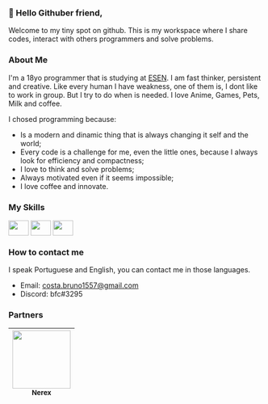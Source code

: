 ### 👋 Hello Githuber friend,
Welcome to my tiny spot on github. This is my workspace where I share codes, interact with others programmers and solve problems.

### About Me
I'm a 18yo programmer that is studying at [ESEN](https://www.esenviseu.net/). 
I am fast thinker, persistent and creative. Like every human I have weakness, one of them is, I dont like to work in group. But I try to do when is needed.
I love Anime, Games, Pets, Milk and coffee.

I chosed programming because:
- Is a modern and dinamic thing that is always changing it self and the world;
- Every code is a challenge for me, even the little ones, because I always look for efficiency and compactness;
- I love to think and solve problems;
- Always motivated even if it seems impossible;
- I love coffee and innovate.

### My Skills
<div>
 <img align="center" height="30" width="40" src="https://cdn.jsdelivr.net/gh/devicons/devicon/icons/python/python-original.svg">
 <img align="center" height="30" width="40" src="https://cdn.jsdelivr.net/gh/devicons/devicon/icons/java/java-original.svg">
 <img align="center" height="30" width="40" src="https://cdn.jsdelivr.net/gh/devicons/devicon/icons/csharp/csharp-original.svg">
</div>

### How to contact me
I speak Portuguese and English, you can contact me in those languages.

 - Email: costa.bruno1557@gmail.com
 - Discord: bfc#3295

### Partners
[<img src="https://avatars.githubusercontent.com/u/51238719?s=400&v=4" width=115 > <br> <sub> Nerex </sub>](https://github.com/[apascoa](https://github.com/Nerexbcd)) |
| :---: |

